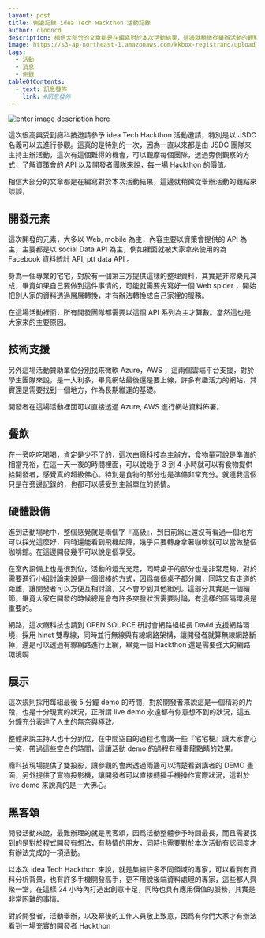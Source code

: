 ```yaml
---
layout: post
title: 側邊記錄 idea Tech Hackthon 活動記錄
author: clonncd
description: 相信大部分的文章都是在編寫對於本次活動結果，這邊就稍微從舉辦活動的觀點來談談，
image: https://s3-ap-northeast-1.amazonaws.com/kkbox-registrano/upload_images/34114/img-main_large.png
tags:
  - 活動
  - 消息
  - 側錄
tableOfContents:
  - text: 訊息發佈
    link: #訊息發佈
---
```


![enter image description here][1]

這次很高興受到癮科技邀請參予 idea Tech Hackthon 活動邀請，特別是以 JSDC 名義可以去進行參觀。這真的是特別的一次，因為一直以來都是由 JSDC 團隊來主持主辦活動，這次有這個難得的機會，可以觀摩每個團隊，透過旁側觀察的方式，了解資策會的 API 以及開發者團隊來說，每一場 Hackthon 的價值。

相信大部分的文章都是在編寫對於本次活動結果，這邊就稍微從舉辦活動的觀點來談談，

## 開發元素

這次開發的元素，大多以 Web, mobile 為主，內容主要以資策會提供的 API 為主，主要都是以 social Data API 為主，例如裡面就被大家拿來使用的為 Facebook 資料統計 API, ptt data API 。

身為一個專業的宅宅，對於有一個第三方提供這樣的整理資料，其實是非常樂見其成，畢竟如果自己要做到這件事情的，可能就需要先寫好一個 Web spider ，開始把別人家的資料透過層層轉換，才有辦法轉換成自己家裡的服務。

在這場活動裡面，所有開發團隊都需要以這個 API 系列為主才算數。當然這也是大家來的主要原因。

## 技術支援
另外這場活動贊助單位分別找來微軟 Azure，AWS ，這兩個雲端平台支援，對於學生團隊來說，是一大利多，畢竟網站最後還是要上線，許多有趣活力的網站，其實還是需要找到一個地方，作為長期維運的基礎。

開發者在這場活動裡面可以直接透過 Azure, AWS 進行網站資料佈署。

## 餐飲
在一旁吃吃喝喝，肯定是少不了的，這次由癮科技為主辦方，食物量可說是準備的相當充裕，在這一天一夜的時間裡面，可以說幾乎 3 到 4 小時就可以有食物提供給開發者，感覺真的超級佛心。特別是食物的部分也是準備非常充分。就連我這個只是在旁邊記錄的，也都可以感受到主辦單位的熱情。

## 硬體設備

進到活動場地中，整個感覺就是兩個字『高級』，到目前爲止還沒有看過一個地方可以採光這麼好，同時還能看到飛機起降，幾乎只要轉身拿著咖啡就可以當做整個咖啡館。在這邊開發幾乎可以說是個享受。

在室內設備上也是很到位，活動的燈光充足，同時桌子的部分也是非常足夠，對於需要進行小組討論來說是一個很棒的方式，因爲每個桌子都分開，同時又有走道的距離，讓開發者可以方便互相討論，又不會吵到其他組別。這部分其實是一個細節，畢竟大家在開發的時候總是會有許多突發狀況需要討論，有這樣的區隔環境是重要的。

網路，這次癮科技也請到 OPEN SOURCE 研討會網路組組長 David 支援網路環境，採用 hinet 雙專線，同時並行無線與有線網路架構，讓開發者就算無線網路斷掉，還是可以透過有線網路進行上網，畢竟一個 Hackthon 還是需要強大的網路環境啊

## 展示

這次規則採用每組最後 5 分鐘 demo 的時間，對於開發者來說這是一個精彩的片段，也是十分現實的狀況，正所謂 live demo 永遠都有你意想不到的狀況，這五分鐘充分表達了人生的無奈與極致。

整體來說主持人也十分到位，在中間空白的過程也會講一些『宅宅梗』讓大家會心一笑，帶過這些空白的時間，這讓活動 demo 的過程有種畫龍點睛的效果。

癮科技現場提供了雙投影，讓參觀的會衆透過兩邊可以清楚看到講者的 DEMO 畫面，另外提供了實物投影機，讓開發者可以直接轉播手機操作實際狀況，這對於 live demo 來說真的是一大佛心。

## 黑客頌

開發活動來說，最難辦理的就是黑客頌，因爲活動整體參予時間最長，而且需要找到的是對於程式開發有想法，有熱情的朋友，同時也需要對於本次活動有認同度才有辦法完成的一項活動。

以本次 idea Tech Hackthon 來說，就是集結許多不同領域的專家，可以看到有資料分析背景，也有許多手機開發高手，更不用說後端資料處理的專家，這些都人齊聚一堂，在這樣 24 小時內打造出創意十足，同時也具有應用價值的服務，其實是非常困難的事情。

對於開發者，活動舉辦，以及幕後的工作人員敬上致意，因爲有你們大家才有辦法看到一場充實的開發者 Hackthon


  [1]: https://s3-ap-northeast-1.amazonaws.com/kkbox-registrano/upload_images/34114/img-main_large.png
